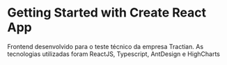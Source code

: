 # Getting Started with Create React App

Frontend desenvolvido para o teste técnico da empresa Tractian. As tecnologias utilizadas foram ReactJS, Typescript, AntDesign e HighCharts
